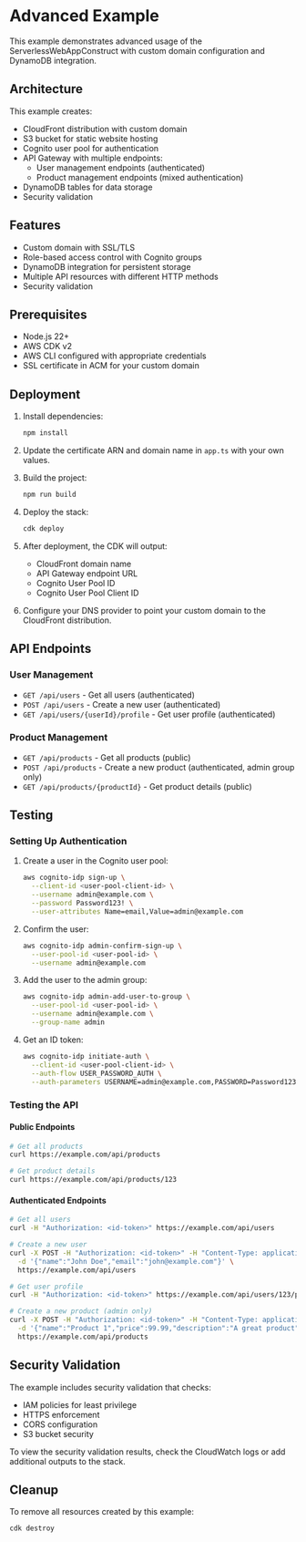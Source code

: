 # Advanced Example

This example demonstrates advanced usage of the ServerlessWebAppConstruct with custom domain configuration and DynamoDB integration.

## Architecture

This example creates:

- CloudFront distribution with custom domain
- S3 bucket for static website hosting
- Cognito user pool for authentication
- API Gateway with multiple endpoints:
  - User management endpoints (authenticated)
  - Product management endpoints (mixed authentication)
- DynamoDB tables for data storage
- Security validation

## Features

- Custom domain with SSL/TLS
- Role-based access control with Cognito groups
- DynamoDB integration for persistent storage
- Multiple API resources with different HTTP methods
- Security validation

## Prerequisites

- Node.js 22+
- AWS CDK v2
- AWS CLI configured with appropriate credentials
- SSL certificate in ACM for your custom domain

## Deployment

1. Install dependencies:
   ```bash
   npm install
   ```

2. Update the certificate ARN and domain name in `app.ts` with your own values.

3. Build the project:
   ```bash
   npm run build
   ```

4. Deploy the stack:
   ```bash
   cdk deploy
   ```

5. After deployment, the CDK will output:
   - CloudFront domain name
   - API Gateway endpoint URL
   - Cognito User Pool ID
   - Cognito User Pool Client ID

6. Configure your DNS provider to point your custom domain to the CloudFront distribution.

## API Endpoints

### User Management

- `GET /api/users` - Get all users (authenticated)
- `POST /api/users` - Create a new user (authenticated)
- `GET /api/users/{userId}/profile` - Get user profile (authenticated)

### Product Management

- `GET /api/products` - Get all products (public)
- `POST /api/products` - Create a new product (authenticated, admin group only)
- `GET /api/products/{productId}` - Get product details (public)

## Testing

### Setting Up Authentication

1. Create a user in the Cognito user pool:
   ```bash
   aws cognito-idp sign-up \
     --client-id <user-pool-client-id> \
     --username admin@example.com \
     --password Password123! \
     --user-attributes Name=email,Value=admin@example.com
   ```

2. Confirm the user:
   ```bash
   aws cognito-idp admin-confirm-sign-up \
     --user-pool-id <user-pool-id> \
     --username admin@example.com
   ```

3. Add the user to the admin group:
   ```bash
   aws cognito-idp admin-add-user-to-group \
     --user-pool-id <user-pool-id> \
     --username admin@example.com \
     --group-name admin
   ```

4. Get an ID token:
   ```bash
   aws cognito-idp initiate-auth \
     --client-id <user-pool-client-id> \
     --auth-flow USER_PASSWORD_AUTH \
     --auth-parameters USERNAME=admin@example.com,PASSWORD=Password123!
   ```

### Testing the API

#### Public Endpoints

```bash
# Get all products
curl https://example.com/api/products

# Get product details
curl https://example.com/api/products/123
```

#### Authenticated Endpoints

```bash
# Get all users
curl -H "Authorization: <id-token>" https://example.com/api/users

# Create a new user
curl -X POST -H "Authorization: <id-token>" -H "Content-Type: application/json" \
  -d '{"name":"John Doe","email":"john@example.com"}' \
  https://example.com/api/users

# Get user profile
curl -H "Authorization: <id-token>" https://example.com/api/users/123/profile

# Create a new product (admin only)
curl -X POST -H "Authorization: <id-token>" -H "Content-Type: application/json" \
  -d '{"name":"Product 1","price":99.99,"description":"A great product"}' \
  https://example.com/api/products
```

## Security Validation

The example includes security validation that checks:

- IAM policies for least privilege
- HTTPS enforcement
- CORS configuration
- S3 bucket security

To view the security validation results, check the CloudWatch logs or add additional outputs to the stack.

## Cleanup

To remove all resources created by this example:

```bash
cdk destroy
```